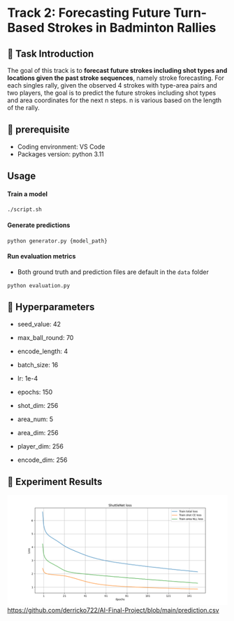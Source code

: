 # Track 2: Forecasting Future Turn-Based Strokes in Badminton Rallies

## :badminton: Task Introduction
The goal of this track is to **forecast future strokes including shot types and locations given the past stroke sequences**, namely stroke forecasting. For each singles rally, given the observed 4 strokes with type-area pairs and two players, the goal is to predict the future strokes including shot types and area coordinates for the next n steps. n is various based on the length of the rally.

## :badminton:	prerequisite
* Coding environment: VS Code 
* Packages version: python 3.11 

## Usage
#### Train a model
```=bash
./script.sh
```
#### Generate predictions
```=bash
python generator.py {model_path}
```
#### Run evaluation metrics
- Both ground truth and prediction files are default in the `data` folder
```=bash
python evaluation.py
```

## :badminton:	Hyperparameters 
* seed_value: 42

* max_ball_round: 70

* encode_length: 4

* batch_size: 16

* lr: 1e-4

* epochs: 150

* shot_dim: 256

* area_num: 5

* area_dim: 256

* player_dim: 256

* encode_dim: 256

## :badminton:	Experiment Results
![image](https://github.com/derricko722/AI-Final-Project/blob/main/loss.png)
https://github.com/derricko722/AI-Final-Project/blob/main/prediction.csv
